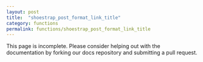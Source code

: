 ```yaml
---
layout: post
title:  "shoestrap_post_format_link_title"
category: functions
permalink: functions/shoestrap_post_format_link_title
---
```


This page is incomplete. Please consider helping out with the documentation by forking our docs repository and submitting a pull request.